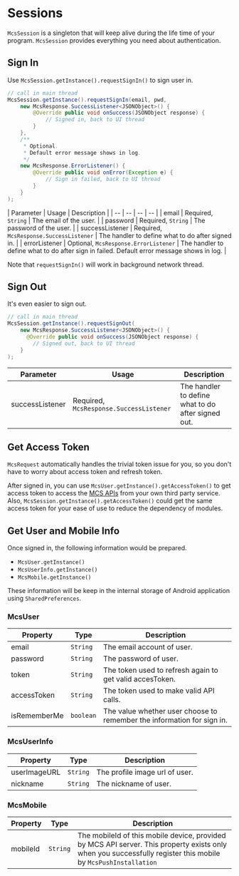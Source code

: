 # Sessions

`McsSession` is a singleton that will keep alive during the life time of your program. `McsSession` provides everything you need about authentication. 

## Sign In

Use `McsSession.getInstance().requestSignIn()` to sign user in. 

```java
// call in main thread
McsSession.getInstance().requestSignIn(email, pwd, 
    new McsResponse.SuccessListener<JSONObject>() {
        @Override public void onSuccess(JSONObject response) {
            // Signed in, back to UI thread
        }
    },
    /**
     * Optional.
     * Default error message shows in log.
     */
    new McsResponse.ErrorListener() {
        @Override public void onError(Exception e) {
            // Sign in failed, back to UI thread
        }
    }
);
```

| Parameter | Usage | Description |
| -- | -- | -- | -- |
| email | Required, `String` | The email of the user. |
| password | Required, `String` | The password of the user. |
| successListener | Required, `McsResponse.SuccessListener` | The handler to define what to do after signed in. |
| errorListener | Optional, `McsResponse.ErrorListener` | The handler to define what to do after sign in failed. Default error message shows in log. |

Note that `requestSignIn()` will work in background network thread.

## Sign Out

It's even easier to sign out. 

```java
// call in main thread
McsSession.getInstance().requestSignOut(
    new McsResponse.SuccessListener<JSONObject>() {
      @Override public void onSuccess(JSONObject response) {
        // Signed out, back to UI thread
    }
);
```

| Parameter | Usage | Description |
| -- | -- | -- |
| successListener | Required, `McsResponse.SuccessListener` | The handler to define what to do after signed out. |

## Get Access Token

`McsRequest` automatically handles the trivial token issue for you, so you don't have to worry about access token and refresh token.

After signed in, you can use `McsUser.getInstance().getAccessToken()` to 
get access token to access the [MCS APIs](https://mcs.mediatek.com/resources/latest/api_references/) from your own third party service. Also, `McsSession.getInstance().getAccessToken()` could get the same access token for your ease of use to reduce the dependency of modules.


## Get User and Mobile Info

Once signed in, the following information would be prepared.

- `McsUser.getInstance()`
- `McsUserInfo.getInstance()`
- `McsMobile.getInstance()`

These information will be keep in the internal storage of Android application using `SharedPreferences`.

### McsUser

| Property | Type | Description |
| -- | -- | -- |
| email | `String` | The email account of user. |
| password | `String` | The password of user. |
| token | `String` | The token used to refresh again to get valid accesToken. |
| accessToken | `String` | The token used to make valid API calls. |
| isRememberMe | `boolean` | The value whether user choose to remember the information for sign in. |

### McsUserInfo

| Property | Type | Description |
| -- | -- | -- |
| userImageURL | `String` | The profile image url of user. |
| nickname | `String` | The nickname of user. |

### McsMobile


| Property | Type | Description |
| -- | -- | -- |
| mobileId | `String` | The mobileId of this mobile device, provided by MCS API server. This property exists only when you successfully register this mobile by `McsPushInstallation` |

